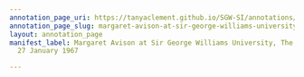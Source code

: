 ```yaml
---
annotation_page_uri: https://tanyaclement.github.io/SGW-SI/annotations/margaret-avison-at-sir-george-williams-university-the-poetry-series-27-january-1967-canvas-1-end.json
annotation_page_slug: margaret-avison-at-sir-george-williams-university-the-poetry-series-27-january-1967-canvas-1-end
layout: annotation_page
manifest_label: Margaret Avison at Sir George Williams University, The Poetry Series,
  27 January 1967

---
```


